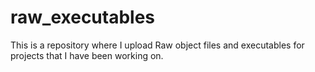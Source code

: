# raw_executables
This is a repository where I upload Raw object files and executables for projects that I have been working on.
